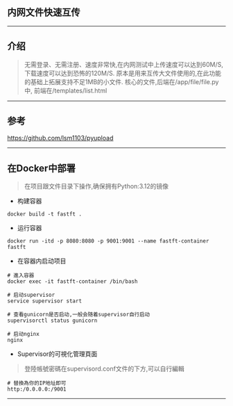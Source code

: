 ## 内网文件快速互传

---

## 介绍


> 无需登录、无需注册、速度非常快,在内网测试中上传速度可以达到60M/S,下载速度可以达到恐怖的120M/S.
> 原本是用来互传大文件使用的,在此功能的基础上拓展支持不足1MB的小文件.
> 核心的文件,后端在/app/file/file.py中, 前端在/templates/list.html

---

## 参考

https://github.com/lsm1103/pyupload

---

## 在Docker中部署

> 在项目跟文件目录下操作,确保拥有Python:3.12的镜像

- 构建容器

```shell
docker build -t fastft .
```

- 运行容器

```shell
docker run -itd -p 8080:8080 -p 9001:9001 --name fastft-container fastft
```

- 在容器内启动项目

```shell
# 進入容器
docker exec -it fastft-container /bin/bash

# 启动supervisor
service supervisor start

# 查看gunicorn是否启动,一般会随着supervisor自行启动
supervisorctl status gunicorn

# 启动nginx
nginx
```

- Supervisor的可視化管理頁面

> 登陸帳號密碼在supervisord.conf文件的下方,可以自行編輯

```shell
# 替換為你的IP地址即可
http:/0.0.0.0:/9001
```
---